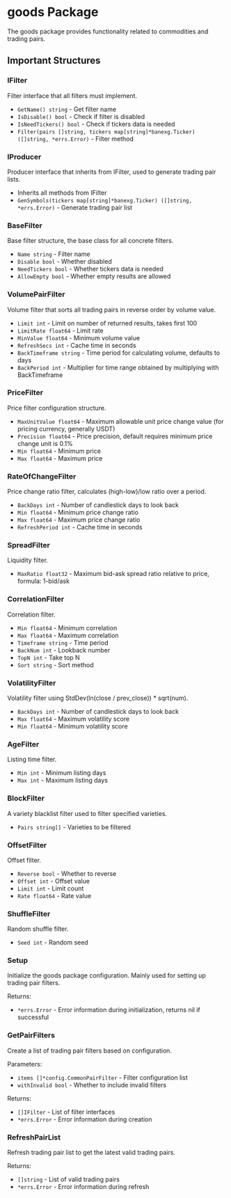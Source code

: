 # goods Package

The goods package provides functionality related to commodities and trading pairs.

## Important Structures

### IFilter
Filter interface that all filters must implement.
- `GetName() string` - Get filter name
- `IsDisable() bool` - Check if filter is disabled
- `IsNeedTickers() bool` - Check if tickers data is needed
- `Filter(pairs []string, tickers map[string]*banexg.Ticker) ([]string, *errs.Error)` - Filter method

### IProducer
Producer interface that inherits from IFilter, used to generate trading pair lists.
- Inherits all methods from IFilter
- `GenSymbols(tickers map[string]*banexg.Ticker) ([]string, *errs.Error)` - Generate trading pair list

### BaseFilter
Base filter structure, the base class for all concrete filters.
- `Name string` - Filter name
- `Disable bool` - Whether disabled
- `NeedTickers bool` - Whether tickers data is needed
- `AllowEmpty bool` - Whether empty results are allowed

### VolumePairFilter
Volume filter that sorts all trading pairs in reverse order by volume value.
- `Limit int` - Limit on number of returned results, takes first 100
- `LimitRate float64` - Limit rate
- `MinValue float64` - Minimum volume value
- `RefreshSecs int` - Cache time in seconds
- `BackTimeframe string` - Time period for calculating volume, defaults to days
- `BackPeriod int` - Multiplier for time range obtained by multiplying with BackTimeframe

### PriceFilter
Price filter configuration structure.
- `MaxUnitValue float64` - Maximum allowable unit price change value (for pricing currency, generally USDT)
- `Precision float64` - Price precision, default requires minimum price change unit is 0.1%
- `Min float64` - Minimum price
- `Max float64` - Maximum price

### RateOfChangeFilter
Price change ratio filter, calculates (high-low)/low ratio over a period.
- `BackDays int` - Number of candlestick days to look back
- `Min float64` - Minimum price change ratio
- `Max float64` - Maximum price change ratio
- `RefreshPeriod int` - Cache time in seconds

### SpreadFilter
Liquidity filter.
- `MaxRatio float32` - Maximum bid-ask spread ratio relative to price, formula: 1-bid/ask

### CorrelationFilter
Correlation filter.
- `Min float64` - Minimum correlation
- `Max float64` - Maximum correlation
- `Timeframe string` - Time period
- `BackNum int` - Lookback number
- `TopN int` - Take top N
- `Sort string` - Sort method

### VolatilityFilter
Volatility filter using StdDev(ln(close / prev_close)) * sqrt(num).
- `BackDays int` - Number of candlestick days to look back
- `Max float64` - Maximum volatility score
- `Min float64` - Minimum volatility score

### AgeFilter
Listing time filter.
- `Min int` - Minimum listing days
- `Max int` - Maximum listing days

### BlockFilter
A variety blacklist filter used to filter specified varieties.
- `Pairs string[]` - Varieties to be filtered

### OffsetFilter
Offset filter.
- `Reverse bool` - Whether to reverse
- `Offset int` - Offset value
- `Limit int` - Limit count
- `Rate float64` - Rate value

### ShuffleFilter
Random shuffle filter.
- `Seed int` - Random seed

### Setup
Initialize the goods package configuration. Mainly used for setting up trading pair filters.


Returns:
- `*errs.Error` - Error information during initialization, returns nil if successful

### GetPairFilters
Create a list of trading pair filters based on configuration.

Parameters:
- `items []*config.CommonPairFilter` - Filter configuration list
- `withInvalid bool` - Whether to include invalid filters

Returns:
- `[]IFilter` - List of filter interfaces
- `*errs.Error` - Error information during creation

### RefreshPairList
Refresh trading pair list to get the latest valid trading pairs.


Returns:
- `[]string` - List of valid trading pairs
- `*errs.Error` - Error information during refresh 